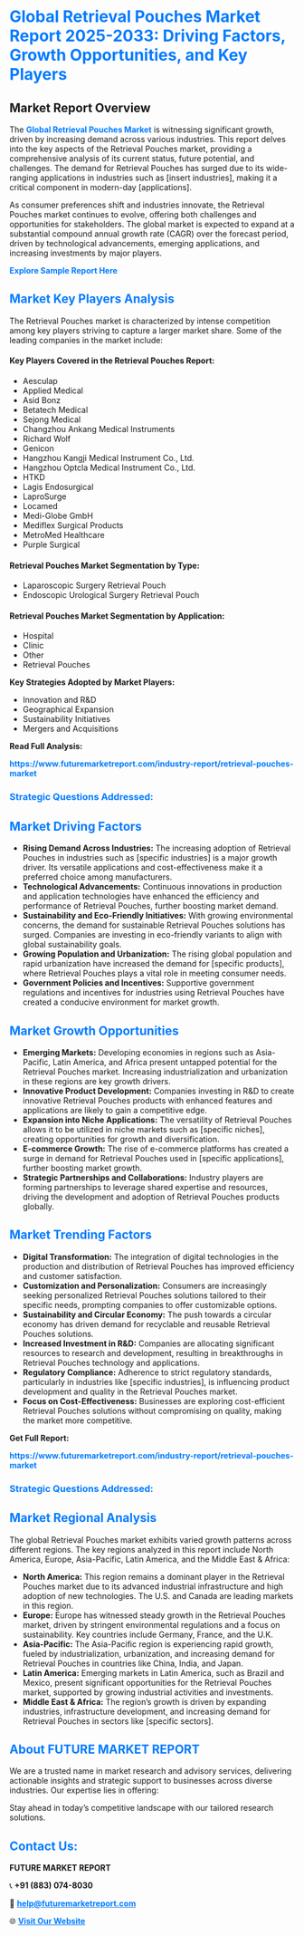 <h1 style="color: #007BFF;">Global Retrieval Pouches Market Report 2025-2033: Driving Factors, Growth Opportunities, and Key Players</h1>

<section id="overview">
<h2>Market Report Overview</h2>
<p>The <a href="https://www.futuremarketreport.com/industry-report/retrieval-pouches-market" style="color: #007BFF; text-decoration: none;"><strong>Global Retrieval Pouches Market</strong></a> is witnessing significant growth, driven by increasing demand across various industries. This report delves into the key aspects of the Retrieval Pouches market, providing a comprehensive analysis of its current status, future potential, and challenges. The demand for Retrieval Pouches has surged due to its wide-ranging applications in industries such as [insert industries], making it a critical component in modern-day [applications].</p>
<p>As consumer preferences shift and industries innovate, the Retrieval Pouches market continues to evolve, offering both challenges and opportunities for stakeholders. The global market is expected to expand at a substantial compound annual growth rate (CAGR) over the forecast period, driven by technological advancements, emerging applications, and increasing investments by major players.</p>
</section>

<section id="overview">
<p><a href="https://www.futuremarketreport.com/request-sample/reportId=127522" style="color: #007BFF; text-decoration: none;"><strong>Explore Sample Report Here</strong></a></p>
</section>

<section id="key-players">
<h2 style="color: #007BFF;">Market Key Players Analysis</h2>
<p>The Retrieval Pouches market is characterized by intense competition among key players striving to capture a larger market share. Some of the leading companies in the market include:</p>
<h4>Key Players Covered in the Retrieval Pouches Report:</h4>
<ul><li>Aesculap</li><li>Applied Medical</li><li>Asid Bonz</li><li>Betatech Medical</li><li>Sejong Medical</li><li>Changzhou Ankang Medical Instruments</li><li>Richard Wolf</li><li>Genicon</li><li>Hangzhou Kangji Medical Instrument Co., Ltd.</li><li>Hangzhou Optcla Medical Instrument Co., Ltd.</li><li>HTKD</li><li>Lagis Endosurgical</li><li>LaproSurge</li><li>Locamed</li><li>Medi-Globe GmbH</li><li>Mediflex Surgical Products</li><li>MetroMed Healthcare</li><li>Purple Surgical</li></ul>
<h4>Retrieval Pouches Market Segmentation by Type:</h4>
<ul><li>Laparoscopic Surgery Retrieval Pouch</li><li>Endoscopic Urological Surgery Retrieval Pouch</li></ul>

<h4>Retrieval Pouches Market Segmentation by Application:</h4>
<ul><li>Hospital</li><li>Clinic</li><li>Other</li><li>Retrieval Pouches</li></ul>
<p><strong>Key Strategies Adopted by Market Players:</strong></p>
<ul>
<li>Innovation and R&D</li>
<li>Geographical Expansion</li>
<li>Sustainability Initiatives</li>
<li>Mergers and Acquisitions</li>
</ul>
</section>

<section>
<p><strong>Read Full Analysis: </strong></p><a href="https://www.futuremarketreport.com/industry-report/retrieval-pouches-market" style="color: #007BFF; text-decoration: none;"><strong>https://www.futuremarketreport.com/industry-report/retrieval-pouches-market</strong></a>
<h3 style="color: #007BFF;">Strategic Questions Addressed:</h3>
</section>

<section id="driving-factors">
<h2 style="color: #007BFF;">Market Driving Factors</h2>
<ul>
<li><strong>Rising Demand Across Industries:</strong> The increasing adoption of Retrieval Pouches in industries such as [specific industries] is a major growth driver. Its versatile applications and cost-effectiveness make it a preferred choice among manufacturers.</li>
<li><strong>Technological Advancements:</strong> Continuous innovations in production and application technologies have enhanced the efficiency and performance of Retrieval Pouches, further boosting market demand.</li>
<li><strong>Sustainability and Eco-Friendly Initiatives:</strong> With growing environmental concerns, the demand for sustainable Retrieval Pouches solutions has surged. Companies are investing in eco-friendly variants to align with global sustainability goals.</li>
<li><strong>Growing Population and Urbanization:</strong> The rising global population and rapid urbanization have increased the demand for [specific products], where Retrieval Pouches plays a vital role in meeting consumer needs.</li>
<li><strong>Government Policies and Incentives:</strong> Supportive government regulations and incentives for industries using Retrieval Pouches have created a conducive environment for market growth.</li>
</ul>
</section>

<section id="growth-opportunities">
<h2 style="color: #007BFF;">Market Growth Opportunities</h2>
<ul>
<li><strong>Emerging Markets:</strong> Developing economies in regions such as Asia-Pacific, Latin America, and Africa present untapped potential for the Retrieval Pouches market. Increasing industrialization and urbanization in these regions are key growth drivers.</li>
<li><strong>Innovative Product Development:</strong> Companies investing in R&D to create innovative Retrieval Pouches products with enhanced features and applications are likely to gain a competitive edge.</li>
<li><strong>Expansion into Niche Applications:</strong> The versatility of Retrieval Pouches allows it to be utilized in niche markets such as [specific niches], creating opportunities for growth and diversification.</li>
<li><strong>E-commerce Growth:</strong> The rise of e-commerce platforms has created a surge in demand for Retrieval Pouches used in [specific applications], further boosting market growth.</li>
<li><strong>Strategic Partnerships and Collaborations:</strong> Industry players are forming partnerships to leverage shared expertise and resources, driving the development and adoption of Retrieval Pouches products globally.</li>
</ul>
</section>

<section id="trending-factors">
<h2 style="color: #007BFF;">Market Trending Factors</h2>
<ul>
<li><strong>Digital Transformation:</strong> The integration of digital technologies in the production and distribution of Retrieval Pouches has improved efficiency and customer satisfaction.</li>
<li><strong>Customization and Personalization:</strong> Consumers are increasingly seeking personalized Retrieval Pouches solutions tailored to their specific needs, prompting companies to offer customizable options.</li>
<li><strong>Sustainability and Circular Economy:</strong> The push towards a circular economy has driven demand for recyclable and reusable Retrieval Pouches solutions.</li>
<li><strong>Increased Investment in R&D:</strong> Companies are allocating significant resources to research and development, resulting in breakthroughs in Retrieval Pouches technology and applications.</li>
<li><strong>Regulatory Compliance:</strong> Adherence to strict regulatory standards, particularly in industries like [specific industries], is influencing product development and quality in the Retrieval Pouches market.</li>
<li><strong>Focus on Cost-Effectiveness:</strong> Businesses are exploring cost-efficient Retrieval Pouches solutions without compromising on quality, making the market more competitive.</li>
</ul>
</section>

<section>
<p><strong>Get Full Report: </strong></p><a href="https://www.futuremarketreport.com/industry-report/retrieval-pouches-market" style="color: #007BFF; text-decoration: none;"><strong>https://www.futuremarketreport.com/industry-report/retrieval-pouches-market</strong></a>
<h3 style="color: #007BFF;">Strategic Questions Addressed:</h3>
</section>


<section id="regional-analysis">
<h2 style="color: #007BFF;">Market Regional Analysis</h2>
<p>The global Retrieval Pouches market exhibits varied growth patterns across different regions. The key regions analyzed in this report include North America, Europe, Asia-Pacific, Latin America, and the Middle East & Africa:</p>
<ul>
<li><strong>North America:</strong> This region remains a dominant player in the Retrieval Pouches market due to its advanced industrial infrastructure and high adoption of new technologies. The U.S. and Canada are leading markets in this region.</li>
<li><strong>Europe:</strong> Europe has witnessed steady growth in the Retrieval Pouches market, driven by stringent environmental regulations and a focus on sustainability. Key countries include Germany, France, and the U.K.</li>
<li><strong>Asia-Pacific:</strong> The Asia-Pacific region is experiencing rapid growth, fueled by industrialization, urbanization, and increasing demand for Retrieval Pouches in countries like China, India, and Japan.</li>
<li><strong>Latin America:</strong> Emerging markets in Latin America, such as Brazil and Mexico, present significant opportunities for the Retrieval Pouches market, supported by growing industrial activities and investments.</li>
<li><strong>Middle East & Africa:</strong> The region’s growth is driven by expanding industries, infrastructure development, and increasing demand for Retrieval Pouches in sectors like [specific sectors].</li>
</ul>
</section>

<footer>
<h2 style="color: #007BFF;">About FUTURE MARKET REPORT</h2>
<p>We are a trusted name in market research and advisory services, delivering actionable insights and strategic support to businesses across diverse industries. Our expertise lies in offering:</p>

<p>Stay ahead in today’s competitive landscape with our tailored research solutions.</p>

<h2 style="color: #007BFF;">Contact Us:</h2>
<p><strong>FUTURE MARKET REPORT</strong></p>
<p>📞 <strong>+91 (883) 074-8030</strong></p>
<p>📧 <strong><a href="mailto:help@futuremarketreport.com" style="color: #007BFF;">help@futuremarketreport.com</a></strong></p>
<p>🌐 <strong><a href="https://www.futuremarketreport.com/" style="color: #007BFF;">Visit Our Website</a></strong></p>
</footer>